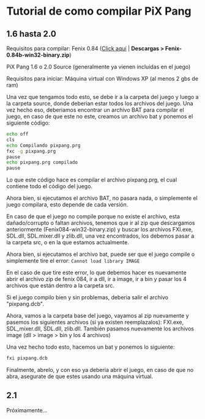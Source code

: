 # Tutorial de como compilar PiX Pang

## 1.6 hasta 2.0
Requisitos para compilar:
Fenix 0.84 ([Click aquí](https://web.archive.org/web/20050211004716/https://fenix.divsite.net/ "Click aquí") | **Descargas > Fenix-0.84b-win32-binary.zip**)

PiX Pang 1.6  o 2.0 Source (generalmente ya vienen incluidas en el juego)

Requisitos para iniciar:
Máquina virtual con Windows XP (al menos 2 gbs de ram)

Una vez que tengamos todo esto, se debe ir a la carpeta del juego y luego a la carpeta source, donde deberian estar todos los archivos del juego. Una vez hecho eso, deberiamos encontrar un archivo BAT para compilar el juego, en caso de que este no este, creamos un archivo bat y ponemos el siguiente código:
```bash
echo off
cls
echo Compilando pixpang.prg
fxc -g pixpang.prg
pause
echo pixpang.prg compilado
pause 
```

Lo que este código hace es compilar el archivo pixpang.prg, el cual contiene todo el código del juego.

Ahora bien, si ejecutamos el archivo BAT, no pasara nada, o simplemente el juego compilara, esto depende de cada versión.

En caso de que el juego no compile porque no existe el archivo, esta dañado/corrupto o faltan archivos, tenemos que ir al zip que descargamos anteriormente (Fenix084-win32-binary.zip) y buscar los archivos FXI.exe, SDL.dll, SDL.mixer.dll y zlib.dll, una vez encontrados, los debemos pasar a la carpeta src, o en la que estamos actualmente.

Ahora bien, si ejecutamos el archivo bat, puede ser que el juego compile o simplemente tire el error:
`Cannot load library IMAGE`

En el caso de que tire este error, lo que debemos hacer es nuevamente abrir el archivo zip de fenix 084, ir a dll, ir a image, ir a bin y pasar los 4 archivos que están dentro a la carpeta src.

Si el juego compilo bien y sin problemas, deberia salir el archivo "pixpang.dcb".

Ahora, vamos a la carpeta base del juego, vayamos al zip nuevamente y pasemos los siguientes archivos (si ya existen reemplazalos):
FXI.exe, SDL_mixer.dll, SDL.dll, zlib.dll.
También pasamos nuevamente los archivos image (dll > image > bin y los 4 archivos)

Una vez hecho todo esto, hacemos un bat y ponemos lo siguiente:
```bash
fxi pixpang.dcb
```
Finalmente, abrelo, y con eso ya deberia abrir el juego, en caso de que no abra, asegurate de que estes usando una máquina virtual.



## 2.1
Próximamente...
